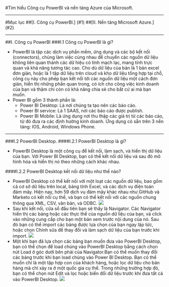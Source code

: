 #Tìm hiểu Công cụ PowerBI và nền tảng Azure của Microsoft.

----
#Mục lục
##[I. Công cụ PowerBI.] (#1)
##[II. Nền tảng Microsoft Azure.] (#2)

----
<a name="1"></a>
##I. Công cụ PowerBI
###I.1 Công cụ PowerBI là gì?
* PowerBI là tập các dịch vụ phần mềm, ứng dụng và các bộ kết nối (connectors), chúng làm việc cùng nhau để chuyển các nguồn dữ liệu không 
liên quan thành các dữ hiệu có tính mạch lạc, mang tính trực quan và khả năng tương tác cao. Cho dù dữ liệu của bản là 1 bản excel đơn
giản, hoặc là 1 tập dữ liệu trên cloud và kho dữ liệu tổng hợp tại chỗ, công cụ này cho phép bạn kết nối tới các nguồn dữ liệu một cách 
đơn giản, hiển thị những phần quan trong, có ích cho công việc kinh doanh của bạn và thậm chí còn có khả năng chia sẻ cho bất cứ ai mà
bạn muốn.
* Power BI gồm 3 thành phần là:
  -	Power BI Desktop: Là nơi chúng ta tạo nên các báo cáo.
  -	Power BI service: Là 1 SAAS, nơi các báo cáo được publish.
  -	Power BI Mobile: Là ứng dụng nơi thu thập các giá trị từ các báo cáo, từ đó đưa ra các định hướng kinh doanh. Ứng dụng có sẵn trên 3 
  nền tảng: IOS, Android, Windows Phone.
  
----
###I.2 PowerBI Desktop.
####I.2.1 PowerBI Desktop là gì?
* PowerBI Desktop là một công cụ để kết nối, làm sạch, và hiển thị dữ liệu của bạn. Với Power BI Desktop, bạn có thể kết nối dữ liệu
và sau đó mô hình hóa và hiển thị nó theo những cách khác nhau. 

####I.2.2 PowerBI Desktop kết nối dữ liệu như thế nào?
* PowerBI Desktop có thể kết nối với một loạt các nguồn dữ liệu, bao gồm cả cơ sở dữ liệu trên local, bảng tính Excel, và các dịch vụ điện toán đám mây. Hiện nay, hơn 59 dịch vụ đám mây khác nhau như GitHub và Marketo có kết nối cụ thể, và bạn có thể kết nối với các nguồn chung thông qua XML, CSV, văn bản, và ODBC. 
  ![](http://i.imgur.com/TY4GsMe.png)
* Sau khi kết nối, cửa sổ đầu tiên bạn sẽ thấy là Navigator. Các Navigator hiển thị các bảng hoặc các thực thể của nguồn dữ liệu của bạn, và click vào những cung cấp cho bạn một bản xem trước nội dung của nó. Sau đó bạn có thể import các bảng được lựa chọn của bạn ngay lập tức, hoặc chọn Chỉnh sửa để thay đổi và làm sạch dữ liệu của bạn trước khi import. 
  ![](http://i.imgur.com/lbdow5m.png)
* Một khi bạn đã lựa chọn các bảng bạn muốn đưa vào PowerBI Desktop, bạn có thể chọn để load chúng vào PowerBI Desktop bằng cách chọn nút Load ở góc dưới bên phải của Navigator.Bạn có thể muốn thay đổi các bảng trước khi bạn load chúng vào Power BI Desktop. Bạn có thể muốn chỉ là một tập hợp con của khách hàng, hoặc lọc dữ liệu cho bán hàng mà chỉ xảy ra ở một quốc gia cụ thể. Trong những trường hợp đó, bạn có thể chọn nút Edit và lọc hoặc biến đổi dữ liệu trước khi đưa tất cả vào PowerBI Desktop.
  ![](http://i.imgur.com/t6AE7Lm.png)
